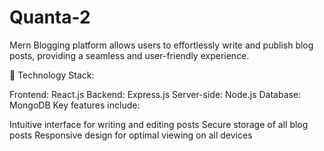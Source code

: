 # Quanta-2

Mern Blogging platform allows users to effortlessly write and publish blog posts, providing a seamless and user-friendly experience.

🔧 Technology Stack:

 Frontend: React.js
 Backend: Express.js
 Server-side: Node.js
 Database: MongoDB
 Key features include:

Intuitive interface for writing and editing posts
Secure storage of all blog posts
Responsive design for optimal viewing on all devices
